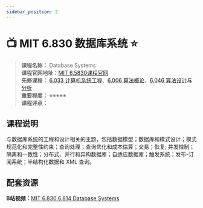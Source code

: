 ```yaml
---
sidebar_position: 2
---
```


# 📺 MIT 6.830 数据库系统 ⭐️

>**课程名称：** Database Systems    
**课程官网地址：**[MIT 6.5830课程官网](http://dsg.csail.mit.edu/6.5830/)    
**先修课程：** [6.033 计算机系统工程](https://hackway.org/docs/cs/sophomore/system/cs6033)、[6.006 算法概论](https://hackway.org/docs/cs/freshman/datastructure/cs6006)、[6.046 算法设计与分析](https://hackway.org/docs/cs/sophomore/algorithm/cs6046)     
**重要程度：** ※※※※※  
**课程评点：** 

## 课程说明
与数据库系统的工程和设计相关的主题，包括数据模型；数据库和模式设计；模式规范化和完整性约束；查询处理；查询优化和成本估算；交易；恢复; 并发控制；隔离和一致性；分布式、并行和异构数据库；自适应数据库；触发系统；发布-订阅系统；半结构化数据和 XML 查询。

## 配套资源

**B站视频：**[MIT 6.830 6.814 Database Systems](https://www.bilibili.com/video/BV1fZ4y1e7ZJ)




